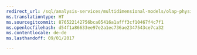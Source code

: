 ```yaml
---
redirect_url: /sql/analysis-services/multidimensional-models/olap-physical/client-architecture-requirements-for-analysis-services-development
ms.translationtype: HT
ms.sourcegitcommit: 876522142756bca05416a1afff3cf10467f4c7f1
ms.openlocfilehash: d54f1a86633ee97e2a1ec736ae2347543ce7ca32
ms.contentlocale: de-de
ms.lasthandoff: 09/01/2017

---
```


